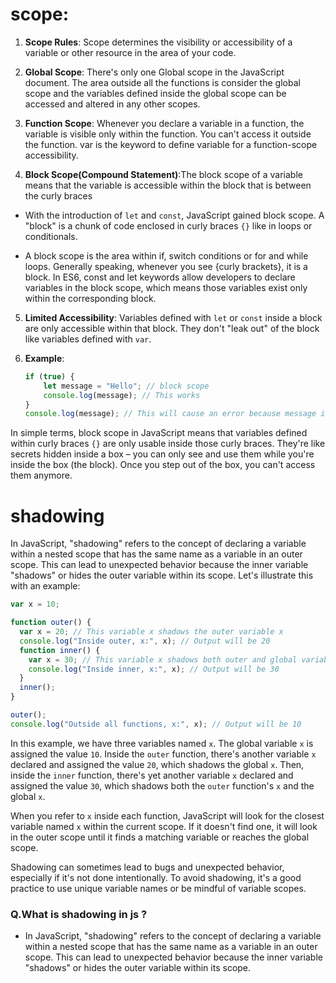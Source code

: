 #  scope:

1. **Scope Rules**: 
Scope determines the visibility or accessibility of a variable or other resource in the area of your code.

2. **Global Scope**: There's only one Global scope in the JavaScript document. The area outside all the functions is consider the global scope and the variables defined inside the global scope can be accessed and altered in any other scopes.

3. **Function Scope**: Whenever you declare a variable in a function, the variable is visible only within the function. You can't access it outside the function. var is the keyword to define variable for a function-scope accessibility.

4. **Block Scope(Compound Statement)**:The block scope of a variable means that the variable is accessible within the block that is between the curly braces

- With the introduction of `let` and `const`, JavaScript gained block scope. A "block" is a chunk of code enclosed in curly braces `{}` like in loops or conditionals.

- A block scope is the area within if, switch conditions or for and while loops. Generally speaking, whenever you see {curly brackets}, it is a block. In ES6, const and let keywords allow developers to declare variables in the block scope, which means those variables exist only within the corresponding block.


5. **Limited Accessibility**: Variables defined with `let` or `const` inside a block are only accessible within that block. They don't "leak out" of the block like variables defined with `var`.

5. **Example**:
   ```javascript
   if (true) {
       let message = "Hello"; // block scope
       console.log(message); // This works
   }
   console.log(message); // This will cause an error because message is not defined outside of the block
   ```

In simple terms, block scope in JavaScript means that variables defined within curly braces `{}` are only usable inside those curly braces. They're like secrets hidden inside a box – you can only see and use them while you're inside the box (the block). Once you step out of the box, you can't access them anymore.


# shadowing

In JavaScript, "shadowing" refers to the concept of declaring a variable within a nested scope that has the same name as a variable in an outer scope. This can lead to unexpected behavior because the inner variable "shadows" or hides the outer variable within its scope. Let's illustrate this with an example:

```javascript
var x = 10;

function outer() {
  var x = 20; // This variable x shadows the outer variable x
  console.log("Inside outer, x:", x); // Output will be 20
  function inner() {
    var x = 30; // This variable x shadows both outer and global variable x
    console.log("Inside inner, x:", x); // Output will be 30
  }
  inner();
}

outer();
console.log("Outside all functions, x:", x); // Output will be 10
```

In this example, we have three variables named `x`. The global variable `x` is assigned the value `10`. Inside the `outer` function, there's another variable `x` declared and assigned the value `20`, which shadows the global `x`. Then, inside the `inner` function, there's yet another variable `x` declared and assigned the value `30`, which shadows both the `outer` function's `x` and the global `x`.

When you refer to `x` inside each function, JavaScript will look for the closest variable named `x` within the current scope. If it doesn't find one, it will look in the outer scope until it finds a matching variable or reaches the global scope.

Shadowing can sometimes lead to bugs and unexpected behavior, especially if it's not done intentionally. To avoid shadowing, it's a good practice to use unique variable names or be mindful of variable scopes.

### Q.What is shadowing in js ?

- In JavaScript, "shadowing" refers to the concept of declaring a variable within a nested scope that has the same name as a variable in an outer scope. This can lead to unexpected behavior because the inner variable "shadows" or hides the outer variable within its scope.